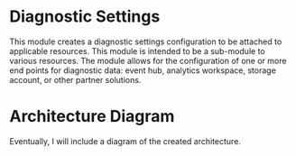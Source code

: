 # Diagnostic Settings
This module creates a diagnostic settings configuration to be attached to applicable resources.  This module is intended to be a sub-module to various resources.   The module allows for the configuration of one or more end points for diagnostic data: event hub, analytics workspace, storage account, or other partner solutions.

# Architecture Diagram
Eventually, I will include a diagram of the created architecture.
